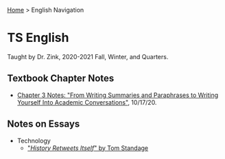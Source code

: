 [Home](https://andre-ye.github.io) > English Navigation
# TS English

Taught by Dr. Zink, 2020-2021 Fall, Winter, and  Quarters.

## Textbook Chapter Notes
- [Chapter 3 Notes: "From Writing Summaries and Paraphrases to Writing Yourself Into Academic Conversations"](https://andre-ye.github.io/english/chapter_3), 10/17/20.

## Notes on Essays
- Technology
  - ["*History Retweets Itself*" by Tom Standage](https://andre-ye.github.io/english/essay-notes/history-retweets-itself)
